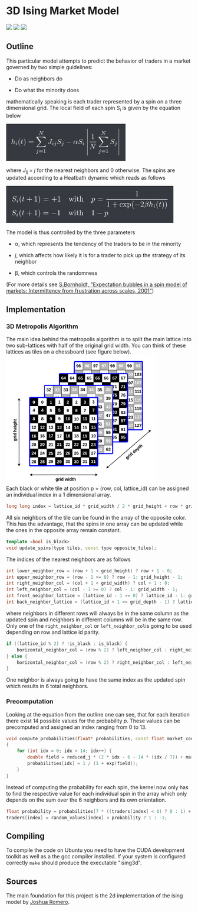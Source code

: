 # 3D Ising Market Model

<img src="https://img.shields.io/github/issues/kenokrieger/isingmarket3d"> <img src="https://img.shields.io/github/commit-activity/m/kenokrieger/isingmarket3d">
<img src="http://qmpy.org/badges/license.svg">

## Outline

This particular model attempts to predict the behavior of traders in a market
governed by two simple guidelines:

- Do as neighbors do

- Do what the minority does

mathematically speaking is each trader represented by a spin on a three dimensional
grid. The local field of each spin *S*<sub>i</sub> is given by the equation below

<img src="https://github.com/kenokrieger/isingmarket3d/blob/main/images/local_field.png" alt="field equation" height="100">

where *J*<sub>ij</sub> = *j* for the nearest neighbors and 0 otherwise. The spins
are updated according to a Heatbath dynamic which reads as follows

<img src="https://github.com/kenokrieger/isingmarket3d/blob/main/images/spin_updates.png" alt="Heatbath equation" height="100">


The model is thus controlled by the three parameters

- &alpha;, which represents the tendency of the traders to be in the minority

- *j*, which affects how likely it is for a trader to pick up the strategy of its neighbor

- &beta;, which controls the randomness

(For more details see <a href="https://arxiv.org/pdf/cond-mat/0105224.pdf">
S.Bornholdt, "Expectation bubbles in a spin model of markets: Intermittency from
frustration across scales, 2001"</a>)

## Implementation

### 3D Metropolis Algorithm

The main idea behind the metropolis algorithm is to split the main lattice into
two sub-lattices with half of the original grid width. You can think of these lattices
as tiles on a chessboard (see figure below).</br>
<img src="https://github.com/kenokrieger/isingmarket3d/blob/main/images/metropolis3d.png" alt="3d metropolis algorithm" height="350"> </br>
Each black or white tile at position p = (row, col, lattice_id) can be assigned
an individual index in a 1 dimensional array.
```c++
long long index = lattice_id * grid_width / 2 * grid_height + row * grid_width / 2 + col;
```
All six neighbors of the tile can be found in the array of the opposite color. This
has the advantage, that the spins in one array can be updated while the ones
in the opposite array remain constant.
```c++
template <bool is_black>
void update_spins(type tiles, const type opposite_tiles);
```
The indices of the nearest neighbors are as follows

```c++
int lower_neighbor_row = (row + 1 < grid_height) ? row + 1 : 0;
int upper_neighbor_row = (row - 1 >= 0) ? row - 1: grid_height - 1;
int right_neighbor_col = (col + 1 < grid_width) ? col + 1 : 0;
int left_neighbor_col = (col - 1 >= 0) ? col - 1: grid_width - 1;
int front_neighbor_lattice = (lattice_id - 1 >= 0) ? lattice_id - 1: grid_depth - 1;
int back_neighbor_lattice = (lattice_id + 1 <= grid_depth - 1) ? lattice_id + 1: 0;
```

where neighbors in different rows will always be in the same column as the updated
spin and neighbors in different columns will be in the same row. Only one of
the ```right_neighbor_col``` or ```left_neighbor_col```is going to be used depending
on row and lattice id parity.

```c++
if ((lattice_id % 2) ? !is_black : is_black) {
    horizontal_neighbor_col = (row % 2) ? left_neighbor_col : right_neighbor_col;
} else {
    horizontal_neighbor_col = (row % 2) ? right_neighbor_col : left_neighbor_col;
}
```

One neighbor is always going to have the same index as the updated spin
which results in 6 total neighbors.

### Precomputation

Looking at the equation from the outline one can see, that for each iteration
there exist 14 possible values for the probability *p*. These values can be
precomputed and assigned an index ranging from 0 to 13.

```c++
void compute_probabilities(float* probabilities, const float market_coupling, const float reduced_j)
{
    for (int idx = 0; idx < 14; idx++) {
        double field = reduced_j * (2 * idx - 6 - 14 * (idx / 7)) + market_coupling * ((idx < 7) ? -1 : 1);
        probabilities[idx] = 1 / (1 + exp(field));
    }
}
```

Instead of computing the probability for each spin, the kernel now only has to
find the respective value for each individual spin in the array which only depends
on the sum over the 6 neighbors and its own orientation.

```c++
float probability = probabilities[7 * ((traders[index] < 0) ? 0 : 1) + (neighbor_sum + 6) / 2];
traders[index] = random_values[index] < probability ? 1 : -1;
```

## Compiling

To compile the code on Ubuntu you need to have the CUDA development toolkit as well
as a the gcc compiler installed. If your system is configured correctly `make`
should produce the executable "ising3d".

## Sources

The main foundation for this project is the 2d implementation of the ising model
by <a href="https://github.com/romerojosh">Joshua Romero</a>.
